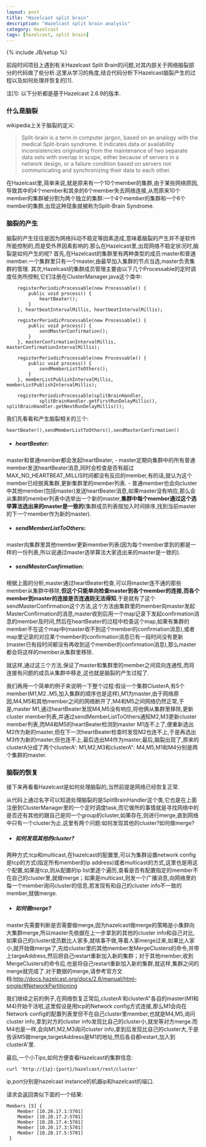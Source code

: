```yaml
---
layout: post
title: "Hazelcast split brain"
description: "Hazelcast split brain analysis"
category: Hazelcast
tags: [hazelcast, split brain]
---
```

{% include JB/setup %}

前段时间项目上遇到有关Hazelcast Split Brain的问题,对其内部关于网络脑裂部分的代码做了些分析.这里从学习的角度,结合代码分析下Hazelcast脑裂产生的过程以及如何处理并恢复的[1].

注[1]: 以下分析都是基于Hazelcast 2.6.9的版本.

### 什么是脑裂 ###
wikipedia上关于脑裂的定义:

> Split-brain is a term in computer jargon, based on an analogy with the medical Split-brain syndrome. It indicates data or availability inconsistencies originating from the maintenance of two separate data sets with overlap in scope, either because of servers in a network design, or a failure condition based on servers not communicating and synchronizing their data to each other.

在Hazelcast里,简单来说,就是原来有一个10个member的集群,由于某些网络原因,导致其中的4个member和其余的6个member失去网络连接,从而原来10个member的集群被分割为两个独立的集群:一个4个member的集群和一个6个member的集群,出现这种现象就被称为Split-Brain Syndrome.

### 脑裂的产生 ###
脑裂的产生往往是因为网络抖动不稳定等因素造成,意味着脑裂的产生并不是软件所能控制的,而是受外界因素影响的.那么在Hazelcast里,出现网络不稳定状况时,脑裂是如何产生的呢?
首先,在Hazelcast的集群里有两种类型的成员:master和普通member.一个集群里只有一个master,由最早加入集群的节点当选,master负责集群的管理.
其次,Hazelcast的集群成员管理主要由以下几个Processable的定时调度任务所控制,它们注册在ClusterManager.java这个类中:

        registerPeriodicProcessable(new Processable() {
            public void process() {
                heartBeater();
            }
        }, heartbeatIntervalMillis, heartbeatIntervalMillis);

        registerPeriodicProcessable(new Processable() {
            public void process() {
                sendMasterConfirmation();
            }
        }, masterConfirmationIntervalMillis, masterConfirmationIntervalMillis);

        registerPeriodicProcessable(new Processable() {
            public void process() {
                sendMemberListToOthers();
            }
        }, memberListPublishIntervalMillis, memberListPublishIntervalMillis);

        registerPeriodicProcessable(splitBrainHandler,
                splitBrainHandler.getFirstRunDelayMillis(), splitBrainHandler.getNextRunDelayMillis());

我们先看看和产生脑裂相关的三个: 

```heartBeater(),sendMemberListToOthers(),sendMasterConfirmation()```

- ##### heartBeater: ##### 
master和普通member都会发起heartBeater,
    - master定期向集群中的所有普通member发送heartBeater消息,同时会检查是否有超过MAX_NO_HEARTBEAT_MILLIS时间都没有反应的member,有的话,就认为这个member已经脱离集群,更新集群里的member列表.
    - 普通member也会向cluster中其他member(包括master)发送heartBeater消息,如果master没有响应,那么会从集群的member列表中选举出一个新的master,**集群中每个member通过这个选举算法选出来的master是一致的**(集群成员列表按加入时间排序,找到当前master的下一个member作为新的master).

- ##### sendMemberListToOthers: #####
master向集群里其他member更新member列表(因为每个member拿到的都是一样的一份列表,所以说通过master选举算法大家选出来的master是一致的). 

- ##### sendMasterConfirmation: #####
根据上面的分析,master通过heartBeater检查,可以将master连不通的那些member从集群中移除,**但这个只能单向检查master到各个member的连接,而各个member到master的连接是否连通则无法得知**,于是就有了这个sendMasterConfirmation这个方法,这个方法由集群里的member向master发起MasterConfirmation的消息,master收到后用一个map记录下发起confirmation消息的member及时间,然后在heartBeater的过程中检查这个map,如果有集群的member不在这个map中(master收不到这个member的confirmation消息),或者map里记录的对应某个member的confirmation消息已有一段时间没有更新(master已有段时间都没有再收到这个member的confirmation消息),那么master都会将这样的member从集群里移除.

就这样,通过这三个方法,保证了master和集群里的member之间双向连通性,而将连接有问题的成员从集群中移走,这也就是脑裂的产生过程了.

我们再用一个简单的例子来说明一下整个过程:假设一个集群ClusterA,有5个member(M1,M2..M5,加入集群的顺序也是这样),M1为master,由于网络原因,M4,M5和其他member之间的网络断开了,M4和M5之间网络仍然正常,于是,master M1,通过heartBeater发现M4,M5没有响应,将他俩从集群里移除,更新cluster member列表,并通过sendMemberListToOthers通知M2,M3更新cluster member列表,而M4和M5的heartBeater检测到master M1连不上了,便重新选出M2作为新的master,但在下一次heartBeater检查时发现M2也连不上,于是再选出M3作为新的master,但也连不上,最后选出M4作为master,最后,脑裂出现了,原来的clusterA分成了两个clusterA': M1,M2,M3和clusterA": M4,M5,M1和M4分别是两个集群的master.

### 脑裂的恢复 ###
接下来再看看Hazelcast是如何处理脑裂的,当然前提是网络已经恢复正常.

从代码上通过名字可以知道处理脑裂的是SplitBrainHandler这个类,它也是在上面注册到ClusterManager里的一个定时调度task,而它做所的事情就是寻找网络中的是否还有其他的跟自己是同一个group的cluster,如果存在,则进行merge,直到网络中只有一个cluster为止.这里有两个问题:如何发现其他的cluster?如何做merge?

- ##### 如何发现其他的cluster? #####
两种方式:tcp和multicast,在hazelcast的配置里,可以为集群设置network config是tcp的方式(指定所有member的ip address)或者multicast的方式,这里也是用这个配置,如果是tcp,则从配置的ip list里逐个遍历,查看是否有配置指定的member不在自己的cluster里,就做merge；如果是multicast,则发一个广播消息,向网络里的每一个member询问cluster的信息,若发现有和自己的cluster info不一致的member,就做merge.

- ##### 如何做merge? #####
master先需要判断是否需要做merge,因为hazelcast做merge的策略是小集群向大集群merge,所以master先依据在上一步拿到的其他的cluster info和自己对比,如果自己的cluster成员数比人家多,就啥事不做,等着人家merge过来,如果比人家小,就开始做merge了,先给cluster里的其他member发MergeClusters的命令,并带上targeAddress,然后把自己restart重新加入新的集群；对于其他member,收到MergeClusters的命令后,也是将自己restart重新加入新的集群,就这样,集群之间的merge就完成了.对于数据的merge,请参考官方文档:http://docs.hazelcast.org/docs/2.6/manual/html-single/#NetworkPartitioning

我们继续之前的例子,在网络恢复正常后,clusterA'和clusterA"各自的master(M1和M4)开始干活啦,这里假设是用tcp的Network config方式连接,那么M1会向在Network config的配置列表里但不在自己cluster里member,也就是M4,M5,询问cluster info,拿到对方的cluster info发现比自己的cluster小,就坐等对方merge.而M4也是一样,会向M1,M2,M3询问cluster info,拿到后发现比自己的cluster大,于是告诉M5做merge,targetAddress是M1的地址,然后各自都restart,加入到clusterA'里.

最后,一个小Tips,如何方便查看Hazelcast的集群信息:

```curl 'http://{ip}:{port}/hazelcast/rest/cluster' ```

ip,port分别是hazelcast instance的机器ip和hazelcast的端口.

请求会返回类似下面的一个结果:

```
Members [5] {
    Member [10.20.17.1:5701]
    Member [10.20.17.2:5701]
    Member [10.20.17.4:5701]
    Member [10.20.17.3:5701]
    Member [10.20.17.5:5701]
 }
 ```